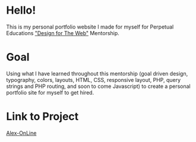 # Hello!

This is my personal portfolio website I made for myself for Perpetual Educations ["Design for The Web"](https://perpetual.education/) Mentorship.

# Goal

Using what I have learned throughout this mentorship (goal driven design, typography, colors, layouts, HTML, CSS, responsive layout, PHP, query strings and PHP routing, and soon to come Javascript) to create a personal portfolio site for myself to get hired.

# Link to Project
[Alex-OnLine](https://peprojects.dev/alpha-1/alexvong/personal-website)